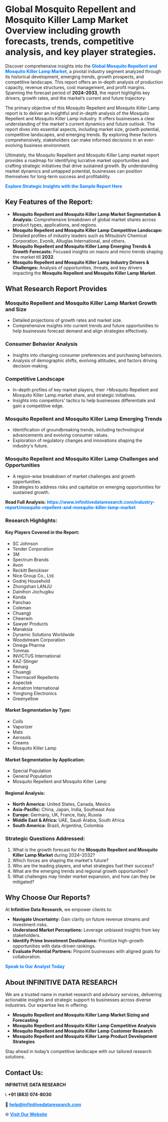 <h1>Global Mosquito Repellent and Mosquito Killer Lamp Market Overview including growth forecasts, trends, competitive analysis, and key player strategies.</h1>
<p>
Discover comprehensive insights into the 
<a href="https://www.infinitivedataresearch.com/industry-report/mosquito-repellent-and-mosquito-killer-lamp-market" rel="dofollow" style="color: #007BFF; text-decoration: none;"><strong>Global Mosquito Repellent and Mosquito Killer Lamp Market</strong></a>, a pivotal industry segment analyzed through its historical development, emerging trends, growth prospects, and competitive landscape. This report offers an in-depth analysis of production capacity, revenue structures, cost management, and profit margins. Spanning the forecast period of <strong>2024–2033</strong>, the report highlights key drivers, growth rates, and the market’s current and future trajectory.
</p>
<p>
The primary objective of this Mosquito Repellent and Mosquito Killer Lamp report is to deliver an insightful and in-depth analysis of the Mosquito Repellent and Mosquito Killer Lamp industry. It offers businesses a clear understanding of the market's current dynamics and future outlook. The report dives into essential aspects, including market size, growth potential, competitive landscapes, and emerging trends. By exploring these factors comprehensively, stakeholders can make informed decisions in an ever-evolving business environment.
</p>
<p>
Ultimately, the Mosquito Repellent and Mosquito Killer Lamp market report provides a roadmap for identifying lucrative market opportunities and crafting strategic initiatives that drive sustained growth. By understanding market dynamics and untapped potential, businesses can position themselves for long-term success and profitability.
</p>
<p>
<a href="https://www.infinitivedataresearch.com/request-sample/reportId=111788" style="color: #007BFF; text-decoration: none;"><strong>Explore Strategic Insights with the Sample Report Here</strong></a>
</p>

<h2>Key Features of the Report:</h2>
<ul>
<li><strong>Mosquito Repellent and Mosquito Killer Lamp Market Segmentation & Analysis:</strong> Comprehensive breakdown of global market shares across product types, applications, and regions.</li>
<li><strong>Mosquito Repellent and Mosquito Killer Lamp Competitive Landscape:</strong> Detailed profiles of industry leaders such as Mitsubishi Chemical Corporation, Evonik, Altuglas International, and others.</li>
<li><strong>Mosquito Repellent and Mosquito Killer Lamp Emerging Trends & Growth Forecasts:</strong> Focused insights on macro and micro trends shaping the market till <strong>2032</strong>.</li>
<li><strong>Mosquito Repellent and Mosquito Killer Lamp Industry Drivers & Challenges:</strong> Analysis of opportunities, threats, and key drivers impacting the <strong>Mosquito Repellent and Mosquito Killer Lamp Market</strong>.</li>
</ul>

<h2>What Research Report Provides</h2>
<h3>Mosquito Repellent and Mosquito Killer Lamp Market Growth and Size</h3>
<ul>
<li>Detailed projections of growth rates and market size.</li>
<li>Comprehensive insights into current trends and future opportunities to help businesses forecast demand and align strategies effectively.</li>
</ul>

<h3>Consumer Behavior Analysis</h3>
<ul>
<li>Insights into changing consumer preferences and purchasing behaviors.</li>
<li>Analysis of demographic shifts, evolving attitudes, and factors driving decision-making.</li>
</ul>

<h3>Competitive Landscape</h3>
<ul>
<li>In-depth profiles of key market players, their >Mosquito Repellent and Mosquito Killer Lamp market share, and strategic initiatives.</li>
<li>Insights into competitors' tactics to help businesses differentiate and gain a competitive edge.</li>
</ul>

<h3>Mosquito Repellent and Mosquito Killer Lamp Emerging Trends</h3>
<ul>
<li>Identification of groundbreaking trends, including technological advancements and evolving consumer values.</li>
<li>Exploration of regulatory changes and innovations shaping the industry's future.</li>
</ul>

<h3>Mosquito Repellent and Mosquito Killer Lamp Challenges and Opportunities</h3>
<ul>
<li>A region-wise breakdown of market challenges and growth opportunities.</li>
<li>Strategies to address risks and capitalize on emerging opportunities for sustained growth.</li>
</ul>
<p><strong>Read Full Analysis:</strong> <a href="https://www.infinitivedataresearch.com/industry-report/mosquito-repellent-and-mosquito-killer-lamp-market" rel="dofollow" style="color: #007BFF; text-decoration: none;"><strong>https://www.infinitivedataresearch.com/industry-report/mosquito-repellent-and-mosquito-killer-lamp-market</strong></a></p>
<h3>Research Highlights:</h3>
<h4>Key Players Covered in the Report:</h4>
<ul><li>SC Johnson</li><li>Tender Corporation</li><li>3M</li><li>Spectrum Brands</li><li>Avon</li><li>Reckitt Benckiser</li><li>Nice Group Co., Ltd.</li><li>Godrej Household</li><li>Zhongshan LANJU</li><li>Dainihon Jochugiku</li><li>Konda</li><li>Panchao</li><li>Coleman</li><li>Chuangji</li><li>Cheerwin</li><li>Sawyer Products</li><li>Manaksia</li><li>Dynamic Solutions Worldwide</li><li>Woodstream Corporation</li><li>Omega Pharma</li><li>Tonmas</li><li>INVICTUS International</li><li>KAZ-Stinger</li><li>Remaig</li><li>Chuangji</li><li>Thermacell Repellents</li><li>Aspectek</li><li>Armatron International</li><li>Yongtong Electronics</li><li>Greenyellow</li></ul>
<h4>Market Segmentation by Type:</h4>
<ul><li>Coils</li><li>Vaporizer</li><li>Mats</li><li>Aerosols</li><li>Creams</li><li>Mosquito Killer Lamp</li></ul>
<h4>Market Segmentation by Application:</h4>
<ul><li>Special Population</li><li>General Population</li><li>Mosquito Repellent and Mosquito Killer Lamp</li></ul>

<h4>Regional Analysis:</h4>
<ul>
<li><strong>North America:</strong> United States, Canada, Mexico</li>
<li><strong>Asia-Pacific:</strong> China, Japan, India, Southeast Asia</li>
<li><strong>Europe:</strong> Germany, UK, France, Italy, Russia</li>
<li><strong>Middle East & Africa:</strong> UAE, Saudi Arabia, South Africa</li>
<li><strong>South America:</strong> Brazil, Argentina, Colombia</li>
</ul>

<h3>Strategic Questions Addressed:</h3>
<ol>
<li>What is the growth forecast for the <strong>Mosquito Repellent and Mosquito Killer Lamp Market</strong> during 2024–2032?</li>
<li>Which forces are shaping the market's future?</li>
<li>Who are the leading players, and what strategies fuel their success?</li>
<li>What are the emerging trends and regional growth opportunities?</li>
<li>What challenges may hinder market expansion, and how can they be mitigated?</li>
</ol>

<h2>Why Choose Our Reports?</h2>
<p>At <strong>Infinitive Data Research</strong>, we empower clients to:</p>
<ul>
<li><strong>Navigate Uncertainty:</strong> Gain clarity on future revenue streams and investment risks.</li>
<li><strong>Understand Market Perceptions:</strong> Leverage unbiased insights from key stakeholders.</li>
<li><strong>Identify Prime Investment Destinations:</strong> Prioritize high-growth opportunities with data-driven rankings.</li>
<li><strong>Evaluate Potential Partners:</strong> Pinpoint businesses with aligned goals for collaboration.</li>
</ul>
<p><a href="https://www.infinitivedataresearch.com/industry-report/mosquito-repellent-and-mosquito-killer-lamp-market" rel="dofollow" style="color: #007BFF; text-decoration: none;"><strong>Speak to Our Analyst Today</strong></a></p>

<h2>About INFINITIVE DATA RESEARCH</h2>
<p>We are a trusted name in market research and advisory services, delivering actionable insights and strategic support to businesses across diverse industries. Our expertise lies in offering:</p>
<ul>
<li><strong>Mosquito Repellent and Mosquito Killer Lamp Market Sizing and Forecasting</strong></li>
<li><strong>Mosquito Repellent and Mosquito Killer Lamp Competitive Analysis</strong></li>
<li><strong>Mosquito Repellent and Mosquito Killer Lamp Customer Research</strong></li>
<li><strong>Mosquito Repellent and Mosquito Killer Lamp Product Development Strategies</strong></li>
</ul>
<p>Stay ahead in today’s competitive landscape with our tailored research solutions.</p>

<h2>Contact Us:</h2>
<p><strong>INFINITIVE DATA RESEARCH</strong></p>
<p>📞 <strong>+91 (883) 074-8030</strong></p>
<p>📧 <strong><a href="mailto:help@infinitivedataresearch.com" style="color: #007BFF;">help@infinitivedataresearch.com</a></strong></p>
<p>🌐 <strong><a href="https://www.infinitivedataresearch.com" rel="dofollow" style="color: #007BFF;">Visit Our Website</a></strong></p>